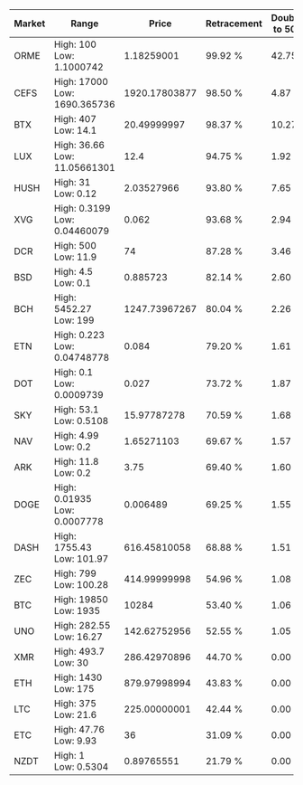 | Market | Range | Price| Retracement | Doubles to 50% |
| --- | --- | --- | --- | --- |
| ORME | High: 100<br />Low: 1.1000742 | 1.18259001 | 99.92 % | 42.75 |
| CEFS | High: 17000<br />Low: 1690.365736 | 1920.17803877 | 98.50 % | 4.87 |
| BTX | High: 407<br />Low: 14.1 | 20.49999997 | 98.37 % | 10.27 |
| LUX | High: 36.66<br />Low: 11.05661301 | 12.4 | 94.75 % | 1.92 |
| HUSH | High: 31<br />Low: 0.12 | 2.03527966 | 93.80 % | 7.65 |
| XVG | High: 0.3199<br />Low: 0.04460079 | 0.062 | 93.68 % | 2.94 |
| DCR | High: 500<br />Low: 11.9 | 74 | 87.28 % | 3.46 |
| BSD | High: 4.5<br />Low: 0.1 | 0.885723 | 82.14 % | 2.60 |
| BCH | High: 5452.27<br />Low: 199 | 1247.73967267 | 80.04 % | 2.26 |
| ETN | High: 0.223<br />Low: 0.04748778 | 0.084 | 79.20 % | 1.61 |
| DOT | High: 0.1<br />Low: 0.0009739 | 0.027 | 73.72 % | 1.87 |
| SKY | High: 53.1<br />Low: 0.5108 | 15.97787278 | 70.59 % | 1.68 |
| NAV | High: 4.99<br />Low: 0.2 | 1.65271103 | 69.67 % | 1.57 |
| ARK | High: 11.8<br />Low: 0.2 | 3.75 | 69.40 % | 1.60 |
| DOGE | High: 0.01935<br />Low: 0.0007778 | 0.006489 | 69.25 % | 1.55 |
| DASH | High: 1755.43<br />Low: 101.97 | 616.45810058 | 68.88 % | 1.51 |
| ZEC | High: 799<br />Low: 100.28 | 414.99999998 | 54.96 % | 1.08 |
| BTC | High: 19850<br />Low: 1935 | 10284 | 53.40 % | 1.06 |
| UNO | High: 282.55<br />Low: 16.27 | 142.62752956 | 52.55 % | 1.05 |
| XMR | High: 493.7<br />Low: 30 | 286.42970896 | 44.70 % | 0.00 |
| ETH | High: 1430<br />Low: 175 | 879.97998994 | 43.83 % | 0.00 |
| LTC | High: 375<br />Low: 21.6 | 225.00000001 | 42.44 % | 0.00 |
| ETC | High: 47.76<br />Low: 9.93 | 36 | 31.09 % | 0.00 |
| NZDT | High: 1<br />Low: 0.5304 | 0.89765551 | 21.79 % | 0.00 |
